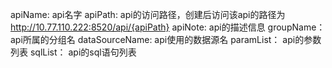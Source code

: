 apiName: api名字
apiPath: api的访问路径，创建后访问该api的路径为 http://10.77.110.222:8520/api/{apiPath}
apiNote: api的描述信息
groupName：api所属的分组名
dataSourceName: api使用的数据源名
paramList： api的参数列表
sqlList： api的sql语句列表